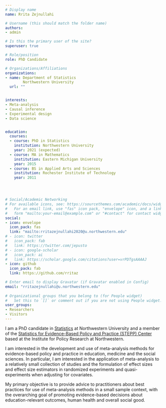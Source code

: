```yaml
---
# Display name
name: Rrita Zejnullahi

# Username (this should match the folder name)
authors:
- admin

# Is this the primary user of the site?
superuser: true

# Role/position
role: PhD Candidate

# Organizations/Affiliations
organizations:
- name: Department of Statistics
        Northwestern University
  url: ""


interests:
- Meta-analysis
- Causal inference
- Experimental design
- Data science


education:
  courses:
  - course: PhD in Statistics
    institution: Northwestern University
    year: 2021 (expected)
  - course: MA in Mathematics
    institution: Eastern Michigan University
    year: 2015 
  - course: BS in Applied Arts and Sciences
    institution: Rochester Institute of Technology
    year: 2011 




# Social/Academic Networking
# For available icons, see: https://sourcethemes.com/academic/docs/widgets/#icons
#   For an email link, use "fas" icon pack, "envelope" icon, and a link in the
#   form "mailto:your-email@example.com" or "#contact" for contact widget.
social:
- icon: envelope
  icon_pack: fas
  link: "mailto:rritazejnullahi2020@u.northwestern.edu" 
# - icon: twitter
#   icon_pack: fab
#   link: https://twitter.com/jepusto
# - icon: google-scholar
#   icon_pack: ai
#   link: https://scholar.google.com/citations?user=vrPDTgsAAAAJ
- icon: github
  icon_pack: fab
  link: https://github.com/rritaz

# Enter email to display Gravatar (if Gravatar enabled in Config)
email: "rritazejnullahi@u.northwestern.edu"
  
# Organizational groups that you belong to (for People widget)
#   Set this to `[]` or comment out if you are not using People widget.  
user_groups:
- Researchers
- Visitors
---
```


I am a PhD candidate in [Statistics](https://statistics.northwestern.edu/) at Northwestern University and a member of the [Statistics for Evidence-Based Policy and Practice (STEPP) Center](https://sites.northwestern.edu/steppcenter/about/) based at the Institute for Policy Research at Northwestern. 

I am interested in the development and use of meta-analysis methods for evidence-based policy and practice in education, medicine and the social sciences. In particular, I am interested in the application of meta-analysis to a relatively small collection of studies and the formulation of effect sizes and effect size estimators in randomized experiments and quasi-experiments when adjusting for covariates. 

My primary objective is to provide advice to practitioners about best practices for use of meta-analysis methods in a small sample context, with the overarching goal of promoting evidence-based decisions about education-relevant outcomes, human health and overall social good.





